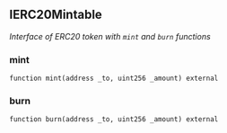 ## IERC20Mintable

_Interface of ERC20 token with `mint` and `burn` functions_

### mint

```solidity
function mint(address _to, uint256 _amount) external
```

### burn

```solidity
function burn(address _to, uint256 _amount) external
```



